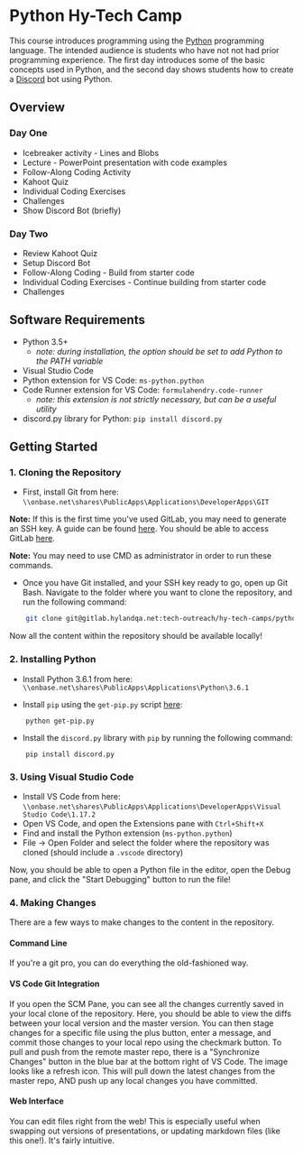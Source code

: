 # Python Hy-Tech Camp
This course introduces programming using the [Python](https://www.python.org/) programming language. The intended audience is students who have not not had prior programming experience. The first day introduces some of the basic concepts used in Python, and the second day shows students how to create a [Discord](https://discordapp.com/developers/docs/intro) bot using Python.

## Overview
### Day One
- Icebreaker activity - Lines and Blobs
- Lecture - PowerPoint presentation with code examples
- Follow-Along Coding Activity
- Kahoot Quiz
- Individual Coding Exercises
- Challenges
- Show Discord Bot (briefly)

### Day Two
- Review Kahoot Quiz
- Setup Discord Bot
- Follow-Along Coding - Build from starter code
- Individual Coding Exercises - Continue building from starter code
- Challenges


## Software Requirements
- Python 3.5+
    - *note: during installation, the option should be set to add Python to the PATH variable*
- Visual Studio Code
- Python extension for VS Code: `ms-python.python`
- Code Runner extension for VS Code: `formulahendry.code-runner`
    - *note: this extension is not strictly necessary, but can be a useful utility*
- discord.py library for Python: `pip install discord.py`


## Getting Started
### 1. Cloning the Repository
- First, install Git from here: `\\onbase.net\shares\PublicApps\Applications\DeveloperApps\GIT`

>>>
**Note:** If this is the first time you've used GitLab, you may need to generate an SSH key. A guide can be found [here](https://gitlab.hylandqa.net/help/ssh/README). You should be able to access GitLab [here](https://gitlab.hylandqa.net/).
>>>

>>>
**Note:** You may need to use CMD as administrator in order to run these commands.
>>>

- Once you have Git installed, and your SSH key ready to go, open up Git Bash. Navigate to the folder where you want to clone the repository, and run the following command:

```bash
    git clone git@gitlab.hylandqa.net:tech-outreach/hy-tech-camps/python.git
```

Now all the content within the repository should be available locally!

### 2. Installing Python
- Install Python 3.6.1 from here: `\\onbase.net\shares\PublicApps\Applications\Python\3.6.1`

- Install `pip` using the `get-pip.py` script [here](https://bootstrap.pypa.io/get-pip.py):

```
    python get-pip.py
```

- Install the `discord.py` library with `pip` by running the following command:

```
    pip install discord.py
```

### 3. Using Visual Studio Code
- Install VS Code from here: `\\onbase.net\shares\PublicApps\Applications\DeveloperApps\Visual Studio Code\1.17.2`
- Open VS Code, and open the Extensions pane with `Ctrl+Shift+X`
- Find and install the Python extension (`ms-python.python`)
- File -> Open Folder and select the folder where the repository was cloned (should include a `.vscode` directory)

Now, you should be able to open a Python file in the editor, open the Debug pane, and click the "Start Debugging" button to run the file!

### 4. Making Changes
There are a few ways to make changes to the content in the repository.

#### Command Line
If you're a git pro, you can do everything the old-fashioned way.

#### VS Code Git Integration
If you open the SCM Pane, you can see all the changes currently saved in your local clone of the repository. Here, you should be able to view the diffs between your local version and the master version. You can then stage changes for a specific file using the plus button, enter a message, and commit those changes to your local repo using the checkmark button. To pull and push from the remote master repo, there is a "Synchronize Changes" button in the blue bar at the bottom right of VS Code. The image looks like a refresh icon. This will pull down the latest changes from the master repo, AND push up any local changes you have committed.

#### Web Interface
You can edit files right from the web! This is especially useful when swapping out versions of presentations, or updating markdown files (like this one!). It's fairly intuitive. 